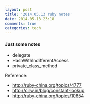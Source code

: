 ```yaml
---
layout: post
title: '2014.05.13 ruby notes'
date: 2014-05-13 23:18
comments: true
categories: tech
---
```

#### Just some notes

+ delegate
+ HashWithIndifferentAccess 
+ private_class_method

Reference:
+ http://ruby-china.org/topics/4777
+ http://cirw.in/blog/constant-lookup
+ http://ruby-china.org/topics/10654